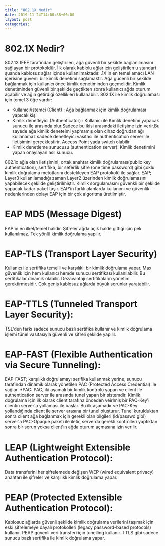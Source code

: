 ```yaml
---
title: "802.1X Nedir"
date: 2019-11-24T14:00:58+00:00
layout: post
categories:
---
```


# 802.1X Nedir? 

802.1X IEEE tarafından geliştirilen, ağa güvenli bir şekilde bağlanılmasını sağlayan bir protokoldür.
İlk olarak kablolu ağlar için geliştirilen u standart şuanda kablosuz ağlar içinde kullanılmaktadır.
.1X in en temel amacı LAN içerisine güvenli bir kimlik denetimi sağlamaktır.
Ağa gücenli bir şekilde bağlanmak için kullanıcı önce kimlik denetiminden geçmelidir.
Kimlik denetiminden güvenli bir şekilde geçtikten sonra kullanıcı ağda oturum açabilir ve ağın getirdiği özellikleri kullanabilir.
802.1X ile kimlik doğrulaması için temel 3 öğe vardır:
- Kullanıcı/istemci (Client) : Ağa bağlanmak için kimlik doğrulaması yapıcak kişi
- Kimlik denetleyici (Authenticator) : Kullanıcı ile Kimlik denetimi yapacak sunucu ile arasında olur.Sadece bu ikisi arasındaki iletişime izin verir.Bu sayede ağa kimlik deneteimi yapmamış olan cihaz doğrudan ağı kullanamaz sadece denetleyici vasıtası ile authentication server ile iletişimini gerçekleştirir. Access Point yada switch olabilir.
- Kimlik denetleme sunucusu (authentication server): Kimlik denetimini yapan onaylayan asıl sunucu.

802.1x ağla olan iletişimini; ortak anahtar kimlik doğrulaması(public key authentication), sertifika, bir seferlik şifre (one time password) gibi çoklu kimlik doğrulama metotlarını destekleyen EAP protokolü ile sağlar.
EAP; Layer3 kullanılamadığı zaman Layer2 üzerinden kimlik doğrulamasını yapabilecek şekilde geliştirilmiştir.
Kimlik sorgulamasını güvenkli bir şekilde yapacak kadar paket taşır.
EAP'in farklı alanlarda kullanımı ve güvenlik nedenlerinden dolayı EAP için bir çok algoritma üretilmiştir.

# EAP MD5 (Message Digest)
EAP'in en ilkel/temel halidir. Şifreler ağda açık halde gittiği için pek kullanılmaz. Tek yönlü kimlik doğrulama yapılır.

# EAP-TLS (Transport Layer Security)
Kullanıcı ile sertifika temelli ve karşılıklı bir kimlik doğrulama yapar. Max güvenlik için hem kullanıcı hemde sunucu sertifikası kullanılabilir.
Bu sertifikalar dinamik olabilir. Dezavantajı sertifikaların yönetim gerektirmesidir.
Çok geniş kablosuz ağlarda büyük sorunlar yaratabilir.

# EAP-TTLS (Tunneled Transport Layer Security):
TSL'den farkı sadece sunucu bazlı sertifika kullanır ve kimlik doğrulama işlemi tünel vasıtasıyla güvenli ve şifreli şekilde yapılır.

# EAP-FAST (Flexible Authentication via Secure Tunneling):
EAP-FAST; karşılıklı doğrulamayı serifika kullanmak yerine, sunucu tarafından dinamik olarak yönetilen PAC (Protected Access Credential) ile sağlar.
*PAC: PAC, iki aşamalı bir kimlik kontrolü yapan ve client ile authentication server ile arasında tunel yapan bir sistemdir. Kimlik doğrulama için ilk olarak client tarafına önceden veirlmiş bir PAC-Key'i clientın server'a yollaması ile başlar. Bu ilk aşamadır ve PAC-Key yollandığında client ile server arasına bir tunel oluşturur. Tunel kurulduktan sonra client ağa bağlanmak için gerekli olan bilgileri (id/passwd gibi) server'a PAC-Opaque paketi ile iletir, serverda gerekli kontrolleri yaptıktan sonra bir sorun yoksa client'ın ağda oturum açmasına izin verilir.

# LEAP (Lightweight Extensible Authentication Protocol): 
Data transferini her şifrelemede değişen WEP (wired equivalent privacy) anahtarı ile şifreler ve karşılıklı kimlik doğrulama yapar.

# PEAP (Protected Extensible Authentication Protocol): 
Kablosuz ağlarda güvenli şekilde kimlik doğrulama verilerini taşımak için eski şifrelemeye dayalı protokolleri (legacy password-based protocols) kullanır.
PEAP güvenli veri transferi için tunelling kullanır.
TTLS gibi sadece sunucu bazlı sertifika ile kimlik doğrulama yapar.
